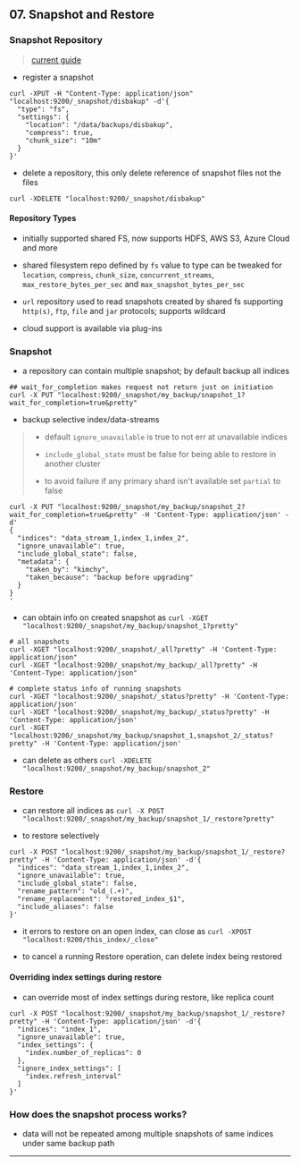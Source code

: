 
## 07. Snapshot and Restore

### Snapshot Repository

> [current guide](https://www.elastic.co/guide/en/elasticsearch/reference/current/snapshots-register-repository.html)

* register a snapshot

```
curl -XPUT -H "Content-Type: application/json" "localhost:9200/_snapshot/disbakup" -d'{
  "type": "fs",
  "settings": {
    "location": "/data/backups/disbakup",
    "compress": true,
    "chunk_size": "10m"
  }
}'
```

* delete a repository, this only delete reference of snapshot files not the files

```
curl -XDELETE "localhost:9200/_snapshot/disbakup"
```

#### Repository Types

* initially supported shared FS, now supports HDFS, AWS S3, Azure Cloud and more

* shared filesystem repo defined by `fs` value to type can be tweaked for `location`, `compress`, `chunk_size`, `concurrent_streams`, `max_restore_bytes_per_sec` and `max_snapshot_bytes_per_sec`

* `url` repository used to read snapshots created by shared fs supporting `http(s)`, `ftp`, `file` and `jar` protocols; supports wildcard

* cloud support is available via plug-ins


### Snapshot

* a repository can contain multiple snapshot; by default backup all indices

```
## wait_for_completion makes request not return just on initiation
curl -X PUT "localhost:9200/_snapshot/my_backup/snapshot_1?wait_for_completion=true&pretty"
```

* backup selective index/data-streams

> * default `ignore_unavailable` is true to not err at unavailable indices
>
> * `include_global_state` must be false for being able to restore in another cluster
>
> * to avoid failure if any primary shard isn't available set `partial` to false

```
curl -X PUT "localhost:9200/_snapshot/my_backup/snapshot_2?wait_for_completion=true&pretty" -H 'Content-Type: application/json' -d'
{
  "indices": "data_stream_1,index_1,index_2",
  "ignore_unavailable": true,
  "include_global_state": false,
  "metadata": {
    "taken_by": "kimchy",
    "taken_because": "backup before upgrading"
  }
}
'
```

* can obtain info on created snapshot as `curl -XGET "localhost:9200/_snapshot/my_backup/snapshot_1?pretty"`

```
# all snapshots
curl -XGET "localhost:9200/_snapshot/_all?pretty" -H 'Content-Type: application/json"
curl -XGET "localhost:9200/_snapshot/my_backup/_all?pretty" -H 'Content-Type: application/json"

# complete status info of running snapshots
curl -XGET "localhost:9200/_snapshot/_status?pretty" -H 'Content-Type: application/json'
curl -XGET "localhost:9200/_snapshot/my_backup/_status?pretty" -H 'Content-Type: application/json'
curl -XGET "localhost:9200/_snapshot/my_backup/snapshot_1,snapshot_2/_status?pretty" -H 'Content-Type: application/json'
```

* can delete as others `curl -XDELETE "localhost:9200/_snapshot/my_backup/snapshot_2"`


### Restore

* can restore all indices as `curl -X POST "localhost:9200/_snapshot/my_backup/snapshot_1/_restore?pretty"`

* to restore selectively

```
curl -X POST "localhost:9200/_snapshot/my_backup/snapshot_1/_restore?pretty" -H 'Content-Type: application/json' -d'{
  "indices": "data_stream_1,index_1,index_2",
  "ignore_unavailable": true,
  "include_global_state": false,              
  "rename_pattern": "old_(.+)",
  "rename_replacement": "restored_index_$1",
  "include_aliases": false
}'
```

* it errors to restore on an open index, can close as `curl -XPOST "localhost:9200/this_index/_close"`

* to cancel a running Restore operation, can delete index being restored

#### Overriding index settings during restore

* can override most of index settings during restore, like replica count

```
curl -X POST "localhost:9200/_snapshot/my_backup/snapshot_1/_restore?pretty" -H 'Content-Type: application/json' -d'{
  "indices": "index_1",
  "ignore_unavailable": true,
  "index_settings": {
    "index.number_of_replicas": 0
  },
  "ignore_index_settings": [
    "index.refresh_interval"
  ]
}'
```


### How does the snapshot process works?

* data will not be repeated among multiple snapshots of same indices under same backup path

---
